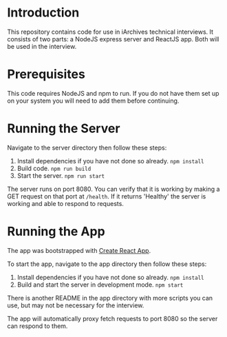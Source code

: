 # Introduction
This repository contains code for use in iArchives technical interviews. It consists of two parts: a NodeJS express server and ReactJS app. Both will be used in the interview.

# Prerequisites
This code requires NodeJS and npm to run. If you do not have them set up on your system you will need to add them before continuing.

# Running the Server
Navigate to the server directory then follow these steps:
1. Install dependencies if you have not done so already. `npm install`
2. Build code. `npm run build`
3. Start the server. `npm run start`

The server runs on port 8080. You can verify that it is working by making a GET request on that port at `/health`. If it returns 'Healthy' the server is working and able to respond to requests.

# Running the App
The app was bootstrapped with [Create React App](https://github.com/facebook/create-react-app).

To start the app, navigate to the app directory then follow these steps:
1. Install dependencies if you have not done so already. `npm install`
2. Build and start the server in development mode. `npm start`

There is another README in the app directory with more scripts you can use, but may not be necessary for the interview.

The app will automatically proxy fetch requests to port 8080 so the server can respond to them.